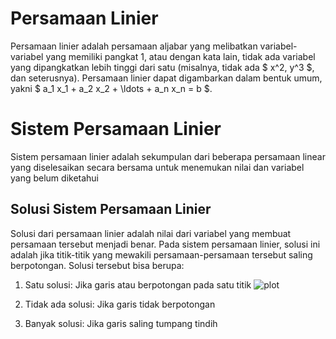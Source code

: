 # Persamaan Linier
Persamaan linier adalah persamaan aljabar yang melibatkan variabel-variabel yang memiliki pangkat 1, atau dengan kata lain, tidak ada variabel yang dipangkatkan lebih tinggi dari satu (misalnya, tidak ada $ x^2, y^3 $, dan seterusnya). Persamaan linier dapat digambarkan dalam bentuk umum, yakni $ a_1 x_1 + a_2 x_2 + \ldots + a_n x_n = b $.

# Sistem Persamaan Linier

Sistem persamaan linier adalah sekumpulan dari beberapa persamaan linear yang diselesaikan secara bersama untuk menemukan nilai dan variabel yang belum diketahui

## Solusi Sistem Persamaan Linier
Solusi dari persamaan linier adalah nilai dari variabel yang membuat persamaan tersebut menjadi benar. Pada sistem persamaan linier, solusi ini adalah jika titik-titik yang mewakili persamaan-persamaan tersebut saling berpotongan. Solusi tersebut bisa berupa:

1. Satu solusi: Jika garis atau berpotongan pada satu titik
![plot](1solusi.png) 

2. Tidak ada solusi: Jika garis tidak berpotongan
3. Banyak solusi: Jika garis saling tumpang tindih

